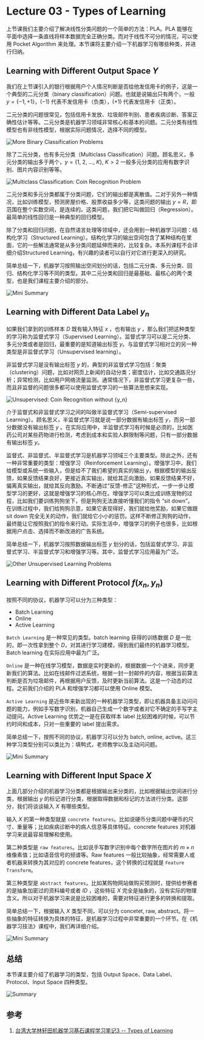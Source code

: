 # Lecture 03 - Types of Learning

上节课我们主要介绍了解决线性分类问题的一个简单的方法：PLA。PLA 能够在平面中选择一条直线将样本数据完全正确分类。而对于线性不可分的情况，可以使用 Pocket Algorithm 来处理。本节课将主要介绍一下机器学习有哪些种类，并进行归纳。

## Learning with Different Output Space ${Y}$

我们在上节课引入的银行根据用户个人情况判断是否给他发信用卡的例子，这是一个典型的二元分类（binary classification）问题。也就是说输出只有两个，一般 ${y=\{-1, +1\}}$，${(-1)}$ 代表不发信用卡（负类），${(+1)}$ 代表发信用卡（正类）。

二元分类的问题很常见，包括信用卡发放、垃圾邮件判别、患者疾病诊断、答案正确性估计等等。二元分类是机器学习领域非常核心和基本的问题。二元分类有线性模型也有非线性模型，根据实际问题情况，选择不同的模型。

![More Binary Classification Problems](http://ofqm89vhw.bkt.clouddn.com/a65b873a440aa09235e3bd3d293070d1.png)

除了二元分类，也有多元分类（Multiclass Classification）问题。顾名思义，多元分类的输出多于两个，${y=\{1,\ 2,\ \ldots ,\ K\},\ K > 2}$ 一般多元分类的应用有数字识别、图片内容识别等等。

![Multiclass Classification: Coin Recognition Problem](http://ofqm89vhw.bkt.clouddn.com/1c07a674bb47a8740af0e42ff043d0f3.png)

二元分类和多元分类都属于分类问题，它们的输出都是离散值。二对于另外一种情况，比如训练模型，预测房屋价格、股票收益多少等，这类问题的输出 ${y=R}$，即范围在整个实数空间，是连续的。这类问题，我们把它叫做回归（Regression）。最简单的线性回归是一种典型的回归模型。

除了分类和回归问题，在自然语言处理等领域中，还会用到一种机器学习问题：结构化学习（Structured Learning）。结构化学习的输出空间包含了某种结构在里面，它的一些解法通常是从多分类问题延伸而来的，比较复杂。本系列课程不会详细介绍Structured Learning，有兴趣的读者可以自行对它进行更深入的研究。

简单总结一下，机器学习按照输出空间划分的话，包括二元分类、多元分类、回归、结构化学习等不同的类型。其中二元分类和回归是最基础、最核心的两个类型，也是我们课程主要介绍的部分。

![Mini Summary](http://ofqm89vhw.bkt.clouddn.com/1af5b4aa658aaf64c108785988acf834.png)

## Learning with Different Data Label ${y_n}$

如果我们拿到的训练样本 ${D}$ 既有输入特征 ${x}$ ，也有输出 ${y}$ ，那么我们把这种类型的学习称为监督式学习（Supervised Learning）。监督式学习可以是二元分类、多元分类或者是回归，最重要的是知道输出标签 ${y}$。与监督式学习相对立的另一种类型是非监督式学习（Unsupervised learning）。

非监督式学习是没有输出标签 ${y}$ 的，典型的非监督式学习包括：聚类（clustering）问题，比如对网页上新闻的自动分类；密度估计，比如交通路况分析；异常检测，比如用户网络流量监测。通常情况下，非监督式学习更复杂一些，而且非监督的问题很多都可以使用监督式学习的一些算法思想来实现。

![Unsupervised: Coin Recognition without ${y_n}$ ](http://ofqm89vhw.bkt.clouddn.com/961fd24ff7a4ac4e5eda82e374d8bea6.png)

介于监督式和非监督式学习之间的叫做半监督式学习（Semi-supervised Learning）。顾名思义，半监督式学习就是说一部分数据有输出标签 ${y}$，而另一部分数据没有输出标签 ${y}$ 。在实际应用中，半监督式学习有时候是必须的，比如医药公司对某些药物进行检测，考虑到成本和实验人群限制等问题，只有一部分数据有输出标签 ${y}$。

监督式、非监督式、半监督式学习是机器学习领域三个主要类型。除此之外，还有一种非常重要的类型：增强学习（Reinforcement Learning）。增强学习中，我们给模型或系统一些输入，但是给不了我们希望的真实的输出 ${y}$，根据模型的输出反馈，如果反馈结果良好，更接近真实输出，就给其正向激励，如果反馈结果不好，偏离真实输出，就给其反向激励。不断通过“反馈-修正”这种形式，一步一步让模型学习的更好，这就是增强学习的核心所在。增强学习可以类比成训练宠物的过程，比如我们要训练狗狗坐下，但是狗狗无法直接听懂我们的指令 “sit down”。在训练过程中，我们给狗狗示意，如果它表现得好，我们就给他奖励，如果它做跟 sit down 完全无关的动作，我们就给它小小的惩罚。这样不断修正狗狗的动作，最终能让它按照我们的指令来行动。实际生活中，增强学习的例子也很多，比如根据用户点击、选择而不断改进的广告系统。

简单总结一下，机器学习按照数据输出标签 ${y}$ 划分的话，包括监督式学习、非监督式学习、半监督式学习和增强学习等。其中，监督式学习应用最为广泛。

![Other Unsupervised Learning Problems
 ](http://ofqm89vhw.bkt.clouddn.com/1d9a45bc50a68e77707a4e7f292c2d03.png)

## Learning with Different Protocol ${f(x_n, y_n)}$

按照不同的协议，机器学习可以分为三种类型：

- Batch Learning
- Online
- Active Learning

`Batch Learning` 是一种常见的类型。batch learning 获得的训练数据 ${D}$ 是一批的，即一次性拿到整个 ${D}$，对其进行学习建模，得到我们最终的机器学习模型。Batch learning 在实际应用中最为广泛。

`Online` 是一种在线学习模型，数据是实时更新的，根据数据一个个进来，同步更新我们的算法。比如在线邮件过滤系统，根据一封一封邮件的内容，根据当前算法判断是否为垃圾邮件，再根据用户反馈，及时更新当前算法。这是一个动态的过程。之前我们介绍的 PLA 和增强学习都可以使用 Online 模型。

`Active Learning` 是近些年来新出现的一种机器学习类型，即让机器具备主动问问题的能力，例如手写数字识别，机器自己生成一个数字或者对它不确定的手写字主动提问。Active Learning 优势之一是在获取样本 label 比较困难的时候，可以节约时间和成本，只对一些重要的 label 提出需求。

简单总结一下，按照不同的协议，机器学习可以分为 batch, online, active。这三种学习类型分别可以类比为：填鸭式，老师教学以及主动问问题。

![Mini Summary](http://ofqm89vhw.bkt.clouddn.com/0a7f336f07b5dc1ad52eed769acdf945.png)

## Learning with Different Input Space ${X}$

上面几部分介绍的机器学习分类都是根据输出来分类的，比如根据输出空间进行分类，根据输出 ${y}$ 的标记进行分类，根据取得数据和标记的方法进行分类。这部分，我们将谈谈输入 ${X}$ 有哪些类型。

输入 ${X}$ 的第一种类型就是 `concrete features`。比如说硬币分类问题中硬币的尺寸、重量等；比如疾病诊断中的病人信息等具体特征。concrete features 对机器学习来说最容易理解和使用。

第二种类型是 `raw features`。比如说手写数字识别中每个数字所在图片的 ${m \times n}$ 维像素值；比如语音信号的频谱等。Raw features 一般比较抽象，经常需要人或者机器来转换为其对应的 concrete features，这个转换的过程就是 `Feature Transform`。

第三种类型是 `abstract features`。比如某购物网站做购买预测时，提供给参赛者的是抽象加密过的资料编号或者 ${ID}$ ，这些特征 ${X}$ 完全是抽象的，没有实际的物理含义。所以对于机器学习来说是比较困难的，需要对特征进行更多的转换和提取。

简单总结一下，根据输入 ${X}$ 类型不同，可以分为 concetet, raw, abstract。将一些抽象的特征转换为具体的特征，是机器学习过程中非常重要的一个环节。在《机器学习技法》课程中，我们再详细介绍。

![Mini Summary](http://ofqm89vhw.bkt.clouddn.com/3e10fbca2a4963dbcebfcd25d2465c1c.png)

## 总结

本节课主要介绍了机器学习的类型，包括 Output Space、Data Label、Protocol、Input Space 四种类型。

![Summary](http://ofqm89vhw.bkt.clouddn.com/b489e67888866ba0b14ec91c0785d169.png)

## 参考

1. [台湾大学林轩田机器学习基石课程学习笔记3 -- Types of Learning](http://blog.csdn.net/red_stone1/article/details/71077351)